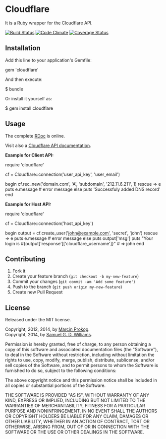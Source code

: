 # Cloudflare

It is a Ruby wrapper for the Cloudflare API.

[![Build Status](https://secure.travis-ci.org/b4k3r/cloudflare.svg)](http://travis-ci.org/b4k3r/cloudflare)
[![Code Climate](https://codeclimate.com/github/b4k3r/cloudflare.svg)](https://codeclimate.com/github/b4k3r/cloudflare)
[![Coverage Status](https://coveralls.io/repos/b4k3r/cloudflare/badge.svg)](https://coveralls.io/r/b4k3r/cloudflare)

## Installation

Add this line to your application's Gemfile:

  gem 'cloudflare'

And then execute:

  $ bundle

Or install it yourself as:

  $ gem install cloudflare

## Usage

The complete [RDoc](http://rdoc.info/github/b4k3r/cloudflare/) is online.

Visit also a [Cloudflare API documentation](https://api.cloudflare.com).

**Example for Client API:**

  require 'cloudflare'

  cf = Cloudflare::connection('user_api_key', 'user_email')

  begin
    cf.rec_new('domain.com', 'A', 'subdomain', '212.11.6.211', 1)
  rescue => e
    puts e.message # error message
  else
    puts 'Successfuly added DNS record'
  end

**Example for Host API:**

  require 'cloudflare'

  cf = Cloudflare::connection('host_api_key')

  begin
    output = cf.create_user('john@example.com', 'secret', 'john')
  rescue => e
    puts e.message # error message
  else
    puts output['msg']
    puts "Your login is #{output['response']['cloudflare_username']}" # => john
  end

## Contributing

1. Fork it
2. Create your feature branch (`git checkout -b my-new-feature`)
3. Commit your changes (`git commit -am 'Add some feature'`)
4. Push to the branch (`git push origin my-new-feature`)
5. Create new Pull Request

## License

Released under the MIT license.

Copyright, 2012, 2014, by [Marcin Prokop](https://github.com/b4k3r).  
Copyright, 2014, by [Samuel G. D. Williams](http://www.codeotaku.com/samuel-williams).

Permission is hereby granted, free of charge, to any person obtaining a copy
of this software and associated documentation files (the "Software"), to deal
in the Software without restriction, including without limitation the rights
to use, copy, modify, merge, publish, distribute, sublicense, and/or sell
copies of the Software, and to permit persons to whom the Software is
furnished to do so, subject to the following conditions:

The above copyright notice and this permission notice shall be included in
all copies or substantial portions of the Software.

THE SOFTWARE IS PROVIDED "AS IS", WITHOUT WARRANTY OF ANY KIND, EXPRESS OR
IMPLIED, INCLUDING BUT NOT LIMITED TO THE WARRANTIES OF MERCHANTABILITY,
FITNESS FOR A PARTICULAR PURPOSE AND NONINFRINGEMENT. IN NO EVENT SHALL THE
AUTHORS OR COPYRIGHT HOLDERS BE LIABLE FOR ANY CLAIM, DAMAGES OR OTHER
LIABILITY, WHETHER IN AN ACTION OF CONTRACT, TORT OR OTHERWISE, ARISING FROM,
OUT OF OR IN CONNECTION WITH THE SOFTWARE OR THE USE OR OTHER DEALINGS IN
THE SOFTWARE.
